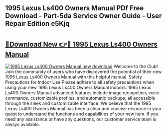 ## 1995 Lexus Ls400 Owners Manual PDf Free Download - Part-5da Service Owner Guide - User Repair Edition e5Kjq

# <h2><a href="http://bc10556.oget.top/?id=1995+Lexus+Ls400+Owners+Manual">🔗Download New 👉🔴 1995 Lexus Ls400 Owners Manual</a></h2>

[![1995 Lexus Ls400 Owners Manual new download](https://i.imgur.com/5g1atiW.png)](http://bc10556.oget.top/?id=1995+Lexus+Ls400+Owners+Manual)
Welcome to the Club! Join the community of users who have discovered the potential of their new 1995 Lexus Ls400 Owners Manual with this helpful manual. Safety Precautions for Indoor Use Please adhere to all safety precautions when using your new 1995 Lexus Ls400 Owners Manual indoors. 1995 Lexus Ls400 Owners Manual advanced features include image recognition, voice commands, customizable profiles, and automatic backups, all accessible through the sleek and customizable interface. We believe that the 1995 Lexus Ls400 Owners Manual has been a clear and concise resource in your quest to understand the functions and capabilities of your new item. If you need any assistance or have any questions, our customer service team is always available.
